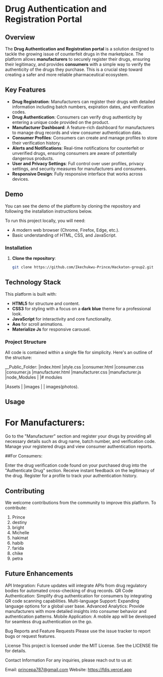 # Drug Authentication and Registration Portal

## Overview
The **Drug Authentication and Registration portal** is a solution designed to tackle the growing issue of counterfeit drugs in the marketplace. The platform allows **manufacturers** to securely register their drugs, ensuring their legitimacy, and provides **consumers** with a simple way to verify the authenticity of the drugs they purchase. This is a crucial step toward creating a safer and more reliable pharmaceutical ecosystem.

## Key Features
- **Drug Registration**: Manufacturers can register their drugs with detailed information including batch numbers, expiration dates, and verification codes.
- **Drug Authentication**: Consumers can verify drug authenticity by entering a unique code provided on the product.
- **Manufacturer Dashboard**: A feature-rich dashboard for manufacturers to manage drug records and view consumer authentication data.
- **Consumer Profiles**: Consumers can create and manage profiles to store their verification history.
- **Alerts and Notifications**: Real-time notifications for counterfeit or unverified drugs, ensuring consumers are aware of potentially dangerous products.
- **User and Privacy Settings**: Full control over user profiles, privacy settings, and security measures for manufacturers and consumers.
- **Responsive Design**: Fully responsive interface that works across devices.

## Demo
You can see the demo of the platform by cloning the repository and following the installation instructions below.

To run this project locally, you will need:
- A modern web browser (Chrome, Firefox, Edge, etc.).
- Basic understanding of HTML, CSS, and JavaScript.

### Installation
1. **Clone the repository**:
   ```bash
   git clone https://github.com/Ikechukwu-Prince/Hackaton-group2.git


## Technology Stack
This platform is built with:
- **HTML5** for structure and content.
- **CSS3** for styling with a focus on a **dark blue** theme for a professional look.
- **JavaScript** for interactivity and core functionality.
- **Aos** for scroll animations.
- **Materialize Js** for responsive carousel.

### Project Structure
All code is contained within a single file for simplicity. Here's an outline of the structure:

__Public_Folder:
|index.html
|style.css
|consumer.html
|consumer.css
|consumer.js
|manufacturer.html
|manufacturer.css
|manufacturer.js
|node_Modules |
              |# modules
              
|Assets |
        |images |
                | images(photos).





## Usage
# For Manufacturers:

Go to the "Manufacturer" section and register your drugs by providing all necessary details such as drug name, batch number, and verification code.
Manage your registered drugs and view consumer authentication reports.

##For Consumers:

Enter the drug verification code found on your purchased drug into the "Authenticate Drug" section.
Receive instant feedback on the legitimacy of the drug.
Register for a profile to track your authentication history.



## Contributing
We welcome contributions from the community to improve this platform. To contribute:
1. Prince
2. destiny
3. bright
4. Michelle
5. hakimat
6. habib
7. farida
8. chike
9. petra


 ## Future Enhancements
API Integration: Future updates will integrate APIs from drug regulatory bodies for automated cross-checking of drug records.
QR Code Authentication: Simplify drug authentication for consumers by integrating QR code scanning capabilities.
Multi-language Support: Expanding language options for a global user base.
Advanced Analytics: Provide manufacturers with more detailed insights into consumer behavior and authentication patterns.
Mobile Application: A mobile app will be developed for seamless drug authentication on the go.



Bug Reports and Feature Requests
Please use the issue tracker to report bugs or request features.

License
This project is licensed under the MIT License. See the LICENSE file for details.

Contact Information
For any inquiries, please reach out to us at:

Email: princepa787@gmail.com
Website: https://fdis.vercel.app

